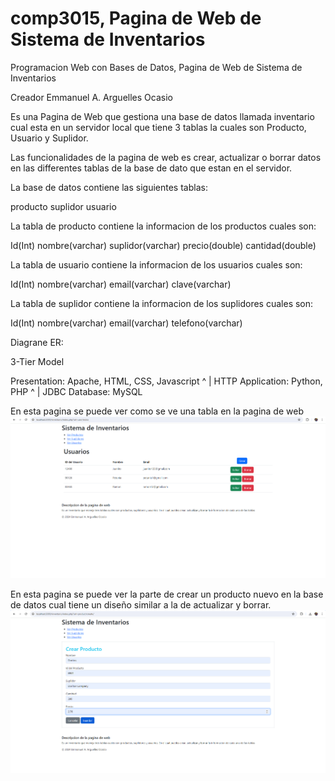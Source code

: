 # comp3015, Pagina de Web de Sistema de Inventarios
Programacion Web con Bases de Datos, Pagina de Web de Sistema de Inventarios

Creador Emmanuel A. Arguelles Ocasio

Es una Pagina de Web que gestiona una base de datos llamada inventario cual esta en un servidor local que tiene 3 tablas la cuales son Producto, Usuario y Suplidor.

Las funcionalidades de la pagina de web es crear, actualizar o borrar datos en las differentes tablas de la base de dato que estan en el servidor.

La base de datos contiene las siguientes tablas:

producto
suplidor
usuario

La tabla de producto contiene la informacion de los productos cuales son:

Id(Int)
nombre(varchar)
suplidor(varchar)
precio(double)
cantidad(double)

La tabla de usuario contiene la informacion de los usuarios cuales son:

Id(Int)
nombre(varchar)
email(varchar)
clave(varchar)

La tabla de suplidor contiene la informacion de los suplidores cuales son:

Id(Int)
nombre(varchar)
email(varchar)
telefono(varchar)

Diagrane ER: 

3-Tier Model

Presentation: Apache, HTML, CSS, Javascript
^
| HTTP
Application: Python, PHP
^
| JDBC
Database: MySQL

En esta pagina se puede ver como se ve una tabla en la pagina de web
![alt text](<Screenshot 2024-05-16 173035.png>)

En esta pagina se puede ver la parte de crear un producto nuevo en la base de datos cual tiene un diseño similar a la de actualizar y borrar.
![alt text](<Screenshot 2024-05-16 191930.png>)










